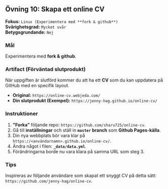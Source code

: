 ## Övning 10: Skapa ett online CV

**Fokus:** ```Linux (Experimentera med **fork & github**)```  
**Svårighetsgrad:** ```Mycket svår```  
**Betygsgrundande:** ```Nej```  

### Mål

Experimentera med **fork & github**.

### Artifact (Förväntad slutprodukt)

När uppgiften är slutförd kommer du att ha ett **CV** som du kan uppdatera på GitHub med en specifik layout.

  * **Original:** `https://online-cv.webjeda.com/`
  * **Din slutprodukt (Exempel):** `https://jenny-hag.github.io/online-cv/`

### Instruktioner

1.  **"Forka”** följande repo: `https://github.com/sharu725/online-cv`.
2.  Gå till **inställningar** och ställ in **`master` branch** som **Github Pages-källa**.
3.  Din nya webbplats bör vara klar på `https://<användarnamn>.github.io/online-cv/`.
4.  Ändra något i filen: **`_data/data.yml`**.
5.  Förändringarna borde nu vara klara på samma URL som steg 3.

### Tips

Inspireras av följande användare som skapat ett snyggt CV på detta sätt: `https://github.com/jenny-hag/online-cv`.
